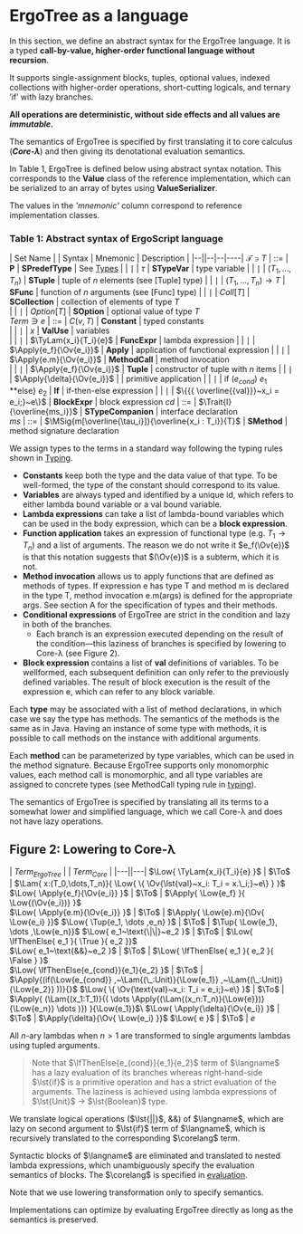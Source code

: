 $$
\newcommand{\lst}[1]{#1}
\newcommand{\Tup}[1]{(#1)}
\newcommand{\Apply}[2]{#1\langle#2\rangle}
\newcommand{\MSig}[3]{\text{def}~#1(#2): #3}
\newcommand{\Ov}[1]{\overline{#1}}
\newcommand{\TyLam}[3]{\lambda(\Ov{#1:#2}).#3}
\newcommand{\Trait}[2]{\text{trait}~#1~\{ #2 \}}
\newcommand{\To}{\mapsto}
\newcommand{\Low}[1]{\mathcal{L}{[\![#1]\!]}}
\newcommand{\Lam}[2]{\lambda#1.#2}
\newcommand{\IfThenElse}[3]{\text{if}~(#1)~#2~\text{else}~#3}
\newcommand{\False}{\text{false}}
\newcommand{\True}{\text{true}}
\newcommand{\langname}{ErgoTree}
\newcommand{\corelang}{Core-\lambda}
$$



# ErgoTree as a language

In this section, we define an abstract syntax for the ErgoTree language. It is a typed **call-by-value, higher-order functional language without recursion**.

It supports single-assignment blocks, tuples, optional values, indexed collections with higher-order operations, short-cutting logicals, and ternary ’if’ with lazy branches. 

**All operations are deterministic, without side effects and all values are *immutable*.**

The semantics of ErgoTree is specified by first translating it to core calculus (***Core-λ***) and then giving its denotational evaluation semantics. 

In Table 1, ErgoTree is defined below using abstract syntax notation. This corresponds to the **Value** class of the reference implementation, which can be serialized to an array of bytes using **ValueSerializer**. 

The values in the *'mnemonic'* column correspond to reference implementation classes.

### **Table 1: Abstract syntax of ErgoScript language**

| Set Name | | Syntax | Mnemonic | Description |
|--||--|--|----|
$\mathcal{T} \ni T$ | ::=   |    **P**  | **SPredefType**   | See [Types](types.md)
|   | $\mid$    | $\tau$    | **STypeVar** | type variable 
|   | $\mid$    | $(T_1, ... ,T_n)$ | **STuple** | tuple of $n$ elements (see [Tuple] type)
|   | $\mid$    | $(T_1,...,T_n) \to T$ | **SFunc** | function of $n$ arguments (see [Func] type) 
|   | $\mid$    | ${{Coll}}[T]$         | **SCollection** | collection of elements of type $T$   
|   | $\mid$    | ${{Option}}[T]$       | **SOption** | optional value of type $T$  
$Term\ni e$ | ::=       |   $C(v, T)$               | **Constant** | typed constants  
|   | $\mid$    |   $x$                     | **ValUse** | variables  
|   | $\mid$    |   $\TyLam{x_i}{T_i}{e}$       | **FuncExpr** | lambda expression 
|   | $\mid$    |   $\Apply{e_f}{\Ov{e_i}}$     | **Apply** | application of functional expression 
|   | $\mid$    |   $\Apply{e.m}{\Ov{e_i}}$     | **MethodCall** | method invocation  
|   | $\mid$    |   $\Apply{e_f}{\Ov{e_i}}$     | **Tuple** | constructor of tuple with $n$ items 
|   | $\mid$    |   $\Apply{\delta}{\Ov{e_i}}$  | | primitive application
|   | $\mid$    |   if $(e_{cond})$ $e_1$ **else} $e_2$ | **If** | if-then-else expression 
|   | $\mid$    |   $\{{{ \overline{{val}}}~x_i = e_i;}~e\}$  | **BlockExpr** | block expression 
$cd$    |   ::= |   $\Trait{I}{\overline{ms_i}}$    | **STypeCompanion** | interface declaration    
$ms$    |   ::= | $\MSig{m[\overline{\tau_i}]}{\overline{x_i : T_i}}{T}$    | **SMethod** | method signature declaration   


We assign types to the terms in a standard way following the typing rules shown in [Typing](typing.md).

- **Constants** keep both the type and the data value of that type. To be well-formed, the type of the constant should correspond to its value.
- **Variables** are always typed and identified by a unique id, which refers to either lambda bound variable or a val bound variable.
- **Lambda expressions** can take a list of lambda-bound variables which can be used in the body expression, which can be a **block expression**.
- **Function application** takes an expression of functional type (e.g. $T_1 \to T_n$) and a list of arguments. The reason we do not write it $e_f(\Ov{e})$ is that this notation suggests that $(\Ov{e})$ is a subterm, which it is not.
- **Method invocation** allows us to apply functions that are defined as methods of types. If expression e has type T and method m is declared in the type T, method invocation e.m(args) is defined for the appropriate args. See section A for the specification of types and their methods.
- **Conditional expressions** of ErgoTree are strict in the condition and lazy in both of the branches.
    - Each branch is an expression executed depending on the result of the condition—this laziness of branches is specified by lowering to Core-λ (see Figure 2).
- **Block expression** contains a list of **val** definitions of variables. To be wellformed, each subsequent definition can only refer to the previously defined variables. The result of block execution is the result of the expression e, which can refer to any block variable.

Each **type** may be associated with a list of method declarations, in which case we say the type has methods. The semantics of the methods is the same as in Java. Having an instance of some type with methods, it is possible to call methods on the instance with additional arguments. 

Each **method** can be parameterized by type variables, which can be used in the method signature. Because ErgoTree supports only monomorphic values, each method call is monomorphic, and all type variables are assigned to concrete types (see MethodCall typing rule in [typing](typing.md)).

The semantics of ErgoTree is specified by translating all its terms to a somewhat lower and simplified language, which we call Core-λ and does not have lazy operations.

## **Figure 2: Lowering to Core-λ**


| $Term_{ErgoTree}$ | | $Term_{Core}$  | 
|---||---|
$\Low{ \TyLam{x_i}{T_i}{e}      }$ | $\To$ | $\Lam{   x:(T_0,\dots,T_n)}{ \Low{ \{ \Ov{\lst{val}~x_i: T_i = x.\_i;}~e\} } }$    
$\Low{ \Apply{e_f}{\Ov{e_i}}    }$ | $\To$ | $\Apply{ \Low{e_f} }{ \Low{(\Ov{e_i})} }$  
$\Low{ \Apply{e.m}{\Ov{e_i}}    }$ | $\To$ | $\Apply{ \Low{e}.m}{\Ov{ \Low{e_i} }}$ 
$\Low{ \Tup{e_1, \dots ,e_n}    }$ | $\To$ | $\Tup{   \Low{e_1}, \dots ,\Low{e_n}}$ 
$\Low{ e_1~\text{\|\|}~e_2        }$ | $\To$ | $\Low{   \IfThenElse{ e_1 }{ \True }{ e_2 }}$    
$\Low{ e_1~\text{&&}~e_2      }$ | $\To$ | $\Low{   \IfThenElse{ e_1 }{ e_2 }{ \False } }$  
$\Low{ \IfThenElse{e_{cond}}{e_1}{e_2} }$ | $\To$ | $\Apply{(if(\Low{e_{cond}} ,~\Lam{(\_:Unit)}{\Low{e_1}} ,~\Lam{(\_:Unit)}{\Low{e_2}} ))}{}$ 
$\Low{ \{ \Ov{\text{val}~x_i: T_i = e_i;}~e\} }$ | $\To$ | $\Apply{ (\Lam{(x_1:T_1)}{( \dots \Apply{(\Lam{(x_n:T_n)}{\Low{e}})}{\Low{e_n}} \dots )}) }{\Low{e_1}}$\\
$\Low{ \Apply{\delta}{\Ov{e_i}} }$ | $\To$ | $\Apply{\delta}{\Ov{ \Low{e_i} }}$ 
$\Low{ e }$     | $\To$ |  $e$  

All $n$-ary lambdas when $n>1$ are transformed to single arguments lambdas using tupled arguments.

> Note that $\IfThenElse{e_{cond}}{e_1}{e_2}$ term of $\langname$ has a lazy evaluation of its branches whereas right-hand-side $\lst{if}$ is a primitive operation and has a strict evaluation of the arguments. The laziness is achieved using lambda expressions of $\lst{Unit}$ $\to$ $\lst{Boolean}$ type.

We translate logical operations ($\lst{||}$, &&) of $\langname$, which are lazy on second argument to $\lst{if}$ term of $\langname$, which is recursively translated to the corresponding $\corelang$ term.

Syntactic blocks of $\langname$ are eliminated and translated to nested lambda expressions, which unambiguously specify the evaluation semantics of blocks. The $\corelang$ is specified in [evaluation](evaluation.md).

Note that we use lowering transformation only to specify semantics. 

Implementations can optimize by evaluating ErgoTree directly as long as the semantics is preserved.

